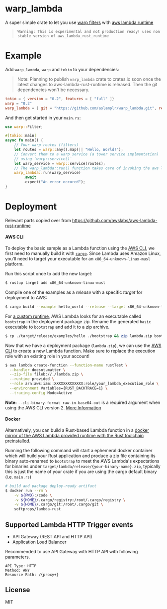 # warp_lambda

A super simple crate to let you use [warp filters](https://github.com/seanmonstar/warp) with [aws lambda runtime](https://github.com/awslabs/aws-lambda-rust-runtime)

> `Warning: This is experimental and not production ready! uses non stable version of aws_lambda_rust_runtime`

# Example

Add `warp_lambda`, `warp` and `tokio` to your dependencies:

> Note: Planning to publish `warp_lambda` crate to crates.io soon once the latest changes to aws-lambda-rust-runtime is released. Then the git dependencies won't be necessary.

```toml
tokio = { version = "0.2", features = [ "full" ]}
warp = "0.2"
warp_lambda = { git = "https://github.com/aslamplr/warp_lambda.git", rev = "4eab5db86da49dcca1f5515a8173765acfcaee0a" }
```

And then get started in your `main.rs`:

```rust
use warp::Filter;

#[tokio::main]
async fn main() {
    // Your warp routes (filters)
    let routes = warp::any().map(|| "Hello, World!");
    // Convert them to a warp service (a tower service implmentation)
    // using `warp::service()`
    let warp_service = warp::service(routes);
    // The warp_lambda::run() function takes care of invoking the aws lambda runtime for you
    warp_lambda::run(warp_service)
        .await
        .expect("An error occured");
}

```

# Deployment

Relevant parts copied over from https://github.com/awslabs/aws-lambda-rust-runtime

#### AWS CLI

To deploy the basic sample as a Lambda function using the [AWS CLI](https://docs.aws.amazon.com/cli/latest/userguide/cli-chap-welcome.html), we first need to manually build it with [`cargo`](https://doc.rust-lang.org/cargo/). Since Lambda uses Amazon Linux, you'll need to target your executable for an `x86_64-unknown-linux-musl` platform.

Run this script once to add the new target:
```bash
$ rustup target add x86_64-unknown-linux-musl
```

Compile one of the examples as a _release_ with a specific _target_ for deployment to AWS:
```bash
$ cargo build --example hello_world --release --target x86_64-unknown-linux-musl
```

For [a custom runtime](https://docs.aws.amazon.com/lambda/latest/dg/runtimes-custom.html), AWS Lambda looks for an executable called `bootstrap` in the deployment package zip. Rename the generated `basic` executable to `bootstrap` and add it to a zip archive.

```bash
$ cp ./target/release/examples/hello ./bootstrap && zip lambda.zip bootstrap && rm bootstrap
```

Now that we have a deployment package (`lambda.zip`), we can use the [AWS CLI](https://aws.amazon.com/cli/) to create a new Lambda function. Make sure to replace the execution role with an existing role in your account!

```bash
$ aws lambda create-function --function-name rustTest \
  --handler doesnt.matter \
  --zip-file fileb://./lambda.zip \
  --runtime provided \
  --role arn:aws:iam::XXXXXXXXXXXXX:role/your_lambda_execution_role \
  --environment Variables={RUST_BACKTRACE=1} \
  --tracing-config Mode=Active
```

**Note:** `--cli-binary-format raw-in-base64-out` is a required
  argument when using the AWS CLI version 2. [More Information](https://docs.aws.amazon.com/cli/latest/userguide/cliv2-migration.html#cliv2-migration-binaryparam)

#### Docker

Alternatively, you can build a Rust-based Lambda function in a [docker mirror of the AWS Lambda provided runtime with the Rust toolchain preinstalled](https://github.com/softprops/lambda-rust).

Running the following command will start a ephemeral docker container which will build your Rust application and produce a zip file containing its binary auto-renamed to `bootstrap` to meet the AWS Lambda's expectations for binaries under `target/lambda/release/{your-binary-name}.zip`, typically this is just the name of your crate if you are using the cargo default binary (i.e. `main.rs`)

```bash
# build and package deploy-ready artifact
$ docker run --rm \
    -v ${PWD}:/code \
    -v ${HOME}/.cargo/registry:/root/.cargo/registry \
    -v ${HOME}/.cargo/git:/root/.cargo/git \
    softprops/lambda-rust
```

## Supported Lambda HTTP Trigger events

* API Gateway (REST API and HTTP API)
* Application Load Balancer

Recommended to use API Gateway  with HTTP API with following parameters.

```
API Type: HTTP
Method: ANY
Resource Path: /{proxy+}
```

## License

MIT
